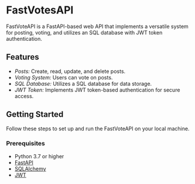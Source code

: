 # FastVotesAPI

FastVoteAPI is a FastAPI-based web API that implements a versatile system for posting, voting, and utilizes an SQL database with JWT token authentication.

## Features

- *Posts:* Create, read, update, and delete posts.
- *Voting System:* Users can vote on posts.
- *SQL Database:* Utilizes a SQL database for data storage.
- *JWT Token:* Implements JWT token-based authentication for secure access.

## Getting Started

Follow these steps to set up and run the FastVoteAPI on your local machine.

### Prerequisites

- Python 3.7 or higher
- [FastAPI](https://fastapi.tiangolo.com/)
- [SQLAlchemy](https://www.sqlalchemy.org/)
- [JWT](https://jwt.io/)
